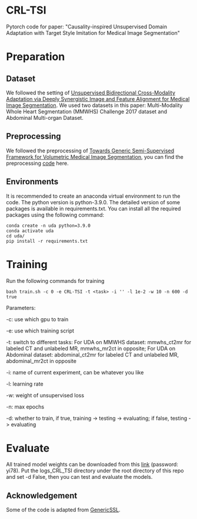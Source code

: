 # CRL-TSI
Pytorch code for paper: "Causality-inspired Unsupervised Domain Adaptation with Target Style Imitation for Medical Image Segmentation"
# Preparation
## Dataset
We followed the setting of [Unsupervised Bidirectional Cross-Modality Adaptation via Deeply Synergistic Image and Feature Alignment for Medical Image Segmentation](https://arxiv.org/abs/2002.02255).
We used two datasets in this paper: Multi-Modality Whole Heart Segmentation (MMWHS) Challenge 2017 dataset and Abdominal Multi-organ Dataset.
## Preprocessing
We followed the preprocessing of [Towards Generic Semi-Supervised Framework for Volumetric Medical Image Segmentation](https://arxiv.org/abs/2310.11320), you can find the preprocessing [code](https://github.com/xmed-lab/GenericSSL) here.
## Environments
It is recommended to create an anaconda virtual environment to run the code. The python version is python-3.9.0. The detailed version of some packages is available in requirements.txt. You can install all the required packages using the following command:
```
conda create -n uda python=3.9.0
conda activate uda
cd uda/
pip install -r requirements.txt
```
# Training
Run the following commands for training
```
bash train.sh -c 0 -e CRL-TSI -t <task> -i '' -l 1e-2 -w 10 -n 600 -d true 
```
Parameters:

-c: use which gpu to train

-e: use which training script

-t: switch to different tasks:
          For UDA on MMWHS dataset: mmwhs_ct2mr for labeled CT and unlabeled MR, mmwhs_mr2ct in opposite;
          For UDA on Abdominal dataset: abdominal_ct2mr for labeled CT and unlabeled MR, abdominal_mr2ct in opposite

-i: name of current experiment, can be whatever you like

-l: learning rate

-w: weight of unsupervised loss

-n: max epochs

-d: whether to train, if true, training -> testing -> evaluating; if false, testing -> evaluating
# Evaluate
All trained model weights can be downloaded from this [link](https://pan.baidu.com/s/1UTy3eX3ynW-5grJVs9gxTg) (password: yi78).
Put the logs_CRL_TSI directory under the root directory of this repo and set -d False, then you can test and evaluate the models.
## Acknowledgement
Some of the code is adapted from [GenericSSL](https://github.com/xmed-lab/GenericSSL).
